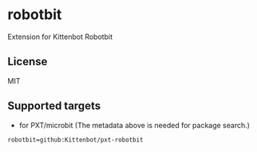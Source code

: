 # robotbit

Extension for Kittenbot Robotbit



## License

MIT

## Supported targets

* for PXT/microbit
(The metadata above is needed for package search.)

```package
robotbit=github:Kittenbot/pxt-robotbit
```
